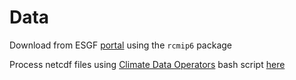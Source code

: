 <!-- README.md is generated from README.Rmd. Please edit that file -->

# Data

Download from ESGF [portal](https://esgf-node.llnl.gov/search/cmip6/)
using the `rcmip6` package

Process netcdf files using [Climate Data
Operators](https://code.mpimet.mpg.de/projects/cdo) bash script
[here](scripts/cdo\bash\script.sh)

